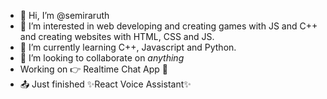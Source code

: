 - 👋 Hi, I’m @semiraruth
- 👀 I’m interested in web developing and creating games with JS and C++ and creating websites with HTML, CSS and JS.
- 🌱 I’m currently learning C++, Javascript and Python.
- 💞️ I’m looking to collaborate on *anything*
- Working on 👉 Realtime Chat App 🚀
- 📤 Just finished ✨React Voice Assistant✨
<!---
semiraruth/semiraruth is a ✨ special ✨ repository because its `README.md` (this file) appears on your GitHub profile.
You can click the Preview link to take a look at your changes.
--->
